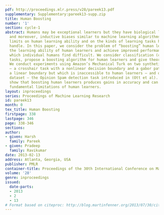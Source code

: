 ```yaml
---
pdf: http://proceedings.mlr.press/v28/pareek13.pdf
supplementary: Supplementary:pareek13-supp.zip
title: Human Boosting
number: '1'
section: cycle-1
abstract: Humans may be exceptional learners but they have biological limitations
  and moreover, inductive biases similar to machine learning algorithms. This puts
  limits on human learning ability and on the kinds of learning tasks humans can easily
  handle. In this paper, we consider the problem of “boosting” human learners to extend
  the learning ability of human learners and achieve improved performance on tasks
  which individual humans find difficult. We consider classification (category learning)
  tasks, propose a boosting algorithm for human learners and give theoretical justifications.
  We conduct experiments using Amazon’s Mechanical Turk on two synthetic datasets
  – a crosshair task with a nonlinear decision boundary and a gabor patch task with
  a linear boundary but which is inaccessible to human learners – and one real world
  dataset – the Opinion Spam detection task introduced in (Ott et al). Our results
  show that boosting human learners produces gains in accuracy and can overcome some
  fundamental limitations of human learners.
layout: inproceedings
series: Proceedings of Machine Learning Research
id: pareek13
month: 0
tex_title: Human Boosting
firstpage: 338
lastpage: 346
page: 338-346
sections: 
author:
- given: Harsh
  family: Pareek
- given: Pradeep
  family: Ravikumar
date: 2013-02-13
address: Atlanta, Georgia, USA
publisher: PMLR
container-title: Proceedings of the 30th International Conference on Machine Learning
volume: '28'
genre: inproceedings
issued:
  date-parts:
  - 2013
  - 2
  - 13
# Format based on citeproc: http://blog.martinfenner.org/2013/07/30/citeproc-yaml-for-bibliographies/
---
```

